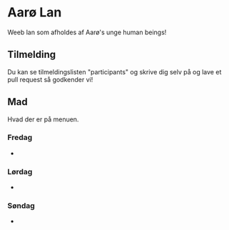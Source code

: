 # Aarø Lan 

Weeb lan som afholdes af Aarø's unge human beings!

## Tilmelding
Du kan se tilmeldingslisten "participants" og skrive dig selv på og lave et pull request så godkender vi!

## Mad

Hvad der er på menuen.

### Fredag
-

### Lørdag
-

### Søndag
- 

